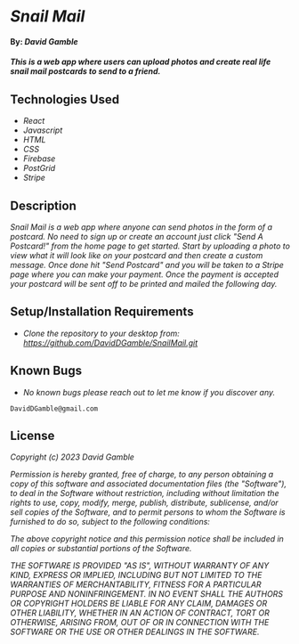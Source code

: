 # _Snail Mail_

#### By: _**David Gamble**_

#### _This is a web app where users can upload photos and create real life snail mail postcards to send to a friend._

## Technologies Used

* _React_
* _Javascript_
* _HTML_
* _CSS_
* _Firebase_
* _PostGrid_
* _Stripe_

## Description

_Snail Mail is a web app where anyone can send photos in the form of a postcard.  No need to sign up or create an account just click "Send A Postcard!" from the home page to get started.  Start by uploading a photo to view what it will look like on your postcard and then create a custom message.  Once done hit "Send Postcard" and you will be taken to a Stripe page where you can make your payment.  Once the payment is accepted your postcard will be sent off to be printed and mailed the following day._

## Setup/Installation Requirements

* _Clone the repository to your desktop from: https://github.com/DavidDGamble/SnailMail.git_

## Known Bugs

* _No known bugs please reach out to let me know if you discover any._
```
DavidDGamble@gmail.com
```

## License

_Copyright (c) 2023 David Gamble_

_Permission is hereby granted, free of charge, to any person obtaining a copy of this software and associated documentation files (the "Software"), to deal in the Software without restriction, including without limitation the rights to use, copy, modify, merge, publish, distribute, sublicense, and/or sell copies of the Software, and to permit persons to whom the Software is furnished to do so, subject to the following conditions:_

_The above copyright notice and this permission notice shall be included in all copies or substantial portions of the Software._

_THE SOFTWARE IS PROVIDED "AS IS", WITHOUT WARRANTY OF ANY KIND, EXPRESS OR IMPLIED, INCLUDING BUT NOT LIMITED TO THE WARRANTIES OF MERCHANTABILITY, FITNESS FOR A PARTICULAR PURPOSE AND NONINFRINGEMENT. IN NO EVENT SHALL THE AUTHORS OR COPYRIGHT HOLDERS BE LIABLE FOR ANY CLAIM, DAMAGES OR OTHER LIABILITY, WHETHER IN AN ACTION OF CONTRACT, TORT OR OTHERWISE, ARISING FROM, OUT OF OR IN CONNECTION WITH THE SOFTWARE OR THE USE OR OTHER DEALINGS IN THE SOFTWARE._
